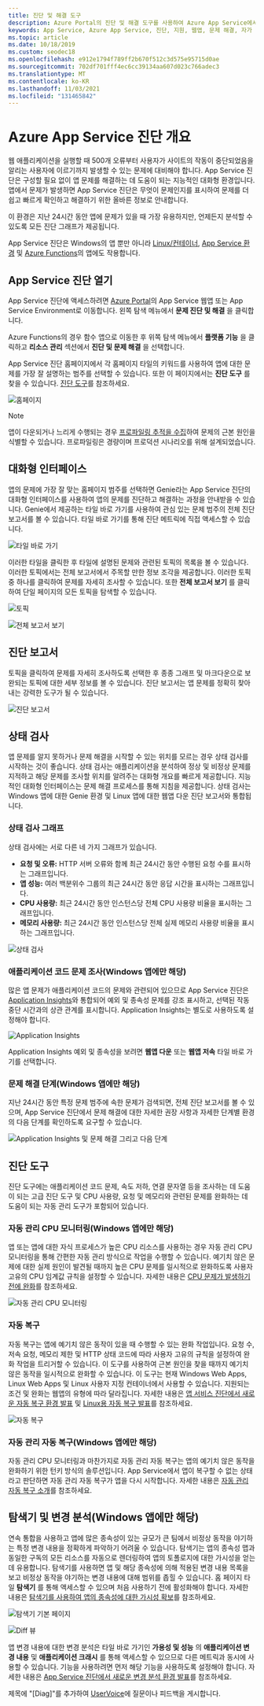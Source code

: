 ```yaml
---
title: 진단 및 해결 도구
description: Azure Portal의 진단 및 해결 도구를 사용하여 Azure App Service에서 앱 문제를 해결하는 방법에 대해 알아봅니다.
keywords: App Service, Azure App Service, 진단, 지원, 웹앱, 문제 해결, 자가 진단
ms.topic: article
ms.date: 10/18/2019
ms.custom: seodec18
ms.openlocfilehash: e912e1794f789ff2b670f512c3d575e95715d0ae
ms.sourcegitcommit: 702df701fff4ec6cc39134aa607d023c766adec3
ms.translationtype: MT
ms.contentlocale: ko-KR
ms.lasthandoff: 11/03/2021
ms.locfileid: "131465842"
---
```

# <a name="azure-app-service-diagnostics-overview"></a>Azure App Service 진단 개요

웹 애플리케이션을 실행할 때 500개 오류부터 사용자가 사이트의 작동이 중단되었음을 알리는 사용자에 이르기까지 발생할 수 있는 문제에 대비해야 합니다. App Service 진단은 구성할 필요 없이 앱 문제를 해결하는 데 도움이 되는 지능적인 대화형 환경입니다. 앱에서 문제가 발생하면 App Service 진단은 무엇이 문제인지를 표시하여 문제를 더 쉽고 빠르게 확인하고 해결하기 위한 올바른 정보로 안내합니다.

이 환경은 지난 24시간 동안 앱에 문제가 있을 때 가장 유용하지만, 언제든지 분석할 수 있도록 모든 진단 그래프가 제공됩니다.

App Service 진단은 Windows의 앱 뿐만 아니라 [Linux/컨테이너](./overview.md#app-service-on-linux), [App Service 환경](./environment/intro.md) 및 [Azure Functions](../azure-functions/functions-overview.md)의 앱에도 작용합니다.

## <a name="open-app-service-diagnostics"></a>App Service 진단 열기

App Service 진단에 액세스하려면 [Azure Portal](https://portal.azure.com)의 App Service 웹앱 또는 App Service Environment로 이동합니다. 왼쪽 탐색 메뉴에서 **문제 진단 및 해결** 을 클릭합니다.

Azure Functions의 경우 함수 앱으로 이동한 후 위쪽 탐색 메뉴에서 **플랫폼 기능** 을 클릭하고 **리소스 관리** 섹션에서 **진단 및 문제 해결** 을 선택합니다.

App Service 진단 홈페이지에서 각 홈페이지 타일의 키워드를 사용하여 앱에 대한 문제를 가장 잘 설명하는 범주를 선택할 수 있습니다. 또한 이 페이지에서는 **진단 도구** 를 찾을 수 있습니다. [진단 도구](#diagnostic-tools)를 참조하세요.

![홈페이지](./media/app-service-diagnostics/app-service-diagnostics-homepage-1.png)

> [!NOTE]
> 앱이 다운되거나 느리게 수행되는 경우 [프로파일링 추적을 수집](https://azure.github.io/AppService/2018/06/06/App-Service-Diagnostics-Profiling-an-ASP.NET-Web-App-on-Azure-App-Service.html)하여 문제의 근본 원인을 식별할 수 있습니다. 프로파일링은 경량이며 프로덕션 시나리오를 위해 설계되었습니다.
>

## <a name="interactive-interface"></a>대화형 인터페이스

앱의 문제에 가장 잘 맞는 홈페이지 범주를 선택하면 Genie라는 App Service 진단의 대화형 인터페이스를 사용하여 앱의 문제를 진단하고 해결하는 과정을 안내받을 수 있습니다. Genie에서 제공하는 타일 바로 가기를 사용하여 관심 있는 문제 범주의 전체 진단 보고서를 볼 수 있습니다. 타일 바로 가기를 통해 진단 메트릭에 직접 액세스할 수 있습니다.

![타일 바로 가기](./media/app-service-diagnostics/tile-shortcuts-2.png)

이러한 타일을 클릭한 후 타일에 설명된 문제와 관련된 토픽의 목록을 볼 수 있습니다. 이러한 토픽에서는 전체 보고서에서 주목할 만한 정보 조각을 제공합니다. 이러한 토픽 중 하나를 클릭하여 문제를 자세히 조사할 수 있습니다. 또한 **전체 보고서 보기** 를 클릭하여 단일 페이지의 모든 토픽을 탐색할 수 있습니다.

![토픽](./media/app-service-diagnostics/application-logs-insights-3.png)

![전체 보고서 보기](./media/app-service-diagnostics/view-full-report-4.png)

## <a name="diagnostic-report"></a>진단 보고서

토픽을 클릭하여 문제를 자세히 조사하도록 선택한 후 종종 그래프 및 마크다운으로 보완되는 토픽에 대한 세부 정보를 볼 수 있습니다. 진단 보고서는 앱 문제를 정확히 찾아내는 강력한 도구가 될 수 있습니다.

![진단 보고서](./media/app-service-diagnostics/full-diagnostic-report-5.png)

## <a name="health-checkup"></a>상태 검사

앱 문제를 알지 못하거나 문제 해결을 시작할 수 있는 위치를 모르는 경우 상태 검사를 시작하는 것이 좋습니다. 상태 검사는 애플리케이션을 분석하여 정상 및 비정상 문제를 지적하고 해당 문제를 조사할 위치를 알려주는 대화형 개요를 빠르게 제공합니다. 지능적인 대화형 인터페이스는 문제 해결 프로세스를 통해 지침을 제공합니다. 상태 검사는 Windows 앱에 대한 Genie 환경 및 Linux 앱에 대한 웹앱 다운 진단 보고서와 통합됩니다.

### <a name="health-checkup-graphs"></a>상태 검사 그래프

상태 검사에는 서로 다른 네 가지 그래프가 있습니다.

- **요청 및 오류:** HTTP 서버 오류와 함께 최근 24시간 동안 수행된 요청 수를 표시하는 그래프입니다.
- **앱 성능:** 여러 백분위수 그룹의 최근 24시간 동안 응답 시간을 표시하는 그래프입니다.
- **CPU 사용량:** 최근 24시간 동안 인스턴스당 전체 CPU 사용량 비율을 표시하는 그래프입니다.  
- **메모리 사용량:** 최근 24시간 동안 인스턴스당 전체 실제 메모리 사용량 비율을 표시하는 그래프입니다.

![상태 검사](./media/app-service-diagnostics/health-checkup-6.png)

### <a name="investigate-application-code-issues-only-for-windows-app"></a>애플리케이션 코드 문제 조사(Windows 앱에만 해당)

많은 앱 문제가 애플리케이션 코드의 문제와 관련되어 있으므로 App Service 진단은 [Application Insights](../azure-monitor/app/app-insights-overview.md)와 통합되어 예외 및 종속성 문제를 강조 표시하고, 선택된 작동 중단 시간과의 상관 관계를 표시합니다. Application Insights는 별도로 사용하도록 설정해야 합니다.

![Application Insights](./media/app-service-diagnostics/application-insights-7.png)

Application Insights 예외 및 종속성을 보려면 **웹앱 다운** 또는 **웹앱 저속** 타일 바로 가기를 선택합니다.

### <a name="troubleshooting-steps-only-for-windows-app"></a>문제 해결 단계(Windows 앱에만 해당)

지난 24시간 동안 특정 문제 범주에 속한 문제가 검색되면, 전체 진단 보고서를 볼 수 있으며, App Service 진단에서 문제 해결에 대한 자세한 권장 사항과 자세한 단계별 환경의 다음 단계를 확인하도록 요구할 수 있습니다.

![Application Insights 및 문제 해결 그리고 다음 단계](./media/app-service-diagnostics/troubleshooting-and-next-steps-8.png)

## <a name="diagnostic-tools"></a>진단 도구 

진단 도구에는 애플리케이션 코드 문제, 속도 저하, 연결 문자열 등을 조사하는 데 도움이 되는 고급 진단 도구 및 CPU 사용량, 요청 및 메모리와 관련된 문제를 완화하는 데 도움이 되는 자동 관리 도구가 포함되어 있습니다.

### <a name="proactive-cpu-monitoring-only-for-windows-app"></a>자동 관리 CPU 모니터링(Windows 앱에만 해당)

앱 또는 앱에 대한 자식 프로세스가 높은 CPU 리소스를 사용하는 경우 자동 관리 CPU 모니터링을 통해 간편한 자동 관리 방식으로 작업을 수행할 수 있습니다. 예기치 않은 문제에 대한 실제 원인이 발견될 때까지 높은 CPU 문제를 일시적으로 완화하도록 사용자 고유의 CPU 임계값 규칙을 설정할 수 있습니다. 자세한 내용은 [CPU 문제가 발생하기 전에 완화](https://azure.github.io/AppService/2019/10/07/Mitigate-your-CPU-problems-before-they-even-happen.html)를 참조하세요.

![자동 관리 CPU 모니터링](./media/app-service-diagnostics/proactive-cpu-monitoring-9.png)

### <a name="auto-healing"></a>자동 복구 

자동 복구는 앱에 예기치 않은 동작이 있을 때 수행할 수 있는 완화 작업입니다. 요청 수, 저속 요청, 메모리 제한 및 HTTP 상태 코드에 따라 사용자 고유의 규칙을 설정하여 완화 작업을 트리거할 수 있습니다. 이 도구를 사용하여 근본 원인을 찾을 때까지 예기치 않은 동작을 일시적으로 완화할 수 있습니다. 이 도구는 현재 Windows Web Apps, Linux Web Apps 및 Linux 사용자 지정 컨테이너에서 사용할 수 있습니다. 지원되는 조건 및 완화는 웹앱의 유형에 따라 달라집니다. 자세한 내용은 [앱 서비스 진단에서 새로운 자동 복구 환경 발표](https://azure.github.io/AppService/2018/09/10/Announcing-the-New-Auto-Healing-Experience-in-App-Service-Diagnostics.html) 및 [Linux용 자동 복구 발표](https://azure.github.io/AppService/2021/04/21/Announcing-Autoheal-for-Azure-App-Service-Linux.html)를 참조하세요.

![자동 복구](./media/app-service-diagnostics/auto-healing-10.png)

### <a name="proactive-auto-healing-only-for-windows-app"></a>자동 관리 자동 복구(Windows 앱에만 해당)

자동 관리 CPU 모니터링과 마찬가지로 자동 관리 자동 복구는 앱의 예기치 않은 동작을 완화하기 위한 턴키 방식의 솔루션입니다. App Service에서 앱이 복구할 수 없는 상태라고 판단하면 자동 관리 자동 복구가 앱을 다시 시작합니다. 자세한 내용은 [자동 관리 자동 복구 소개](https://azure.github.io/AppService/2017/08/17/Introducing-Proactive-Auto-Heal.html)를 참조하세요.

## <a name="navigator-and-change-analysis-only-for-windows-app"></a>탐색기 및 변경 분석(Windows 앱에만 해당)

연속 통합을 사용하고 앱에 많은 종속성이 있는 규모가 큰 팀에서 비정상 동작을 야기하는 특정 변경 내용을 정확하게 파악하기 어려울 수 있습니다. 탐색기는 앱의 종속성 맵과 동일한 구독의 모든 리소스를 자동으로 렌더링하여 앱의 토폴로지에 대한 가시성을 얻는 데 유용합니다. 탐색기를 사용하면 앱 및 해당 종속성에 의해 적용된 변경 내용 목록을 보고 비정상 동작을 야기하는 변경 내용에 대해 범위를 좁힐 수 있습니다. 홈 페이지 타일 **탐색기** 를 통해 액세스할 수 있으며 처음 사용하기 전에 활성화해야 합니다. 자세한 내용은 [탐색기를 사용하여 앱의 종속성에 대한 가시성 확보](https://azure.github.io/AppService/2019/08/06/Bring-visibility-to-your-app-and-its-dependencies-with-Navigator.html)를 참조하세요.

![탐색기 기본 페이지](./media/app-service-diagnostics/navigator-default-page-11.png)

![Diff 뷰](./media/app-service-diagnostics/diff-view-12.png)

앱 변경 내용에 대한 변경 분석은 타일 바로 가기인 **가용성 및 성능** 의 **애플리케이션 변경 내용** 및 **애플리케이션 크래시** 를 통해 액세스할 수 있으므로 다른 메트릭과 동시에 사용할 수 있습니다. 기능을 사용하려면 먼저 해당 기능을 사용하도록 설정해야 합니다. 자세한 내용은 [App Service 진단에서 새로운 변경 분석 환경 발표](https://azure.github.io/AppService/2019/05/07/Announcing-the-new-change-analysis-experience-in-App-Service-Diagnostics-Analysis.html)를 참조하세요.

제목에 "[Diag]"를 추가하여 [UserVoice](https://feedback.azure.com/d365community/forum/b09330d1-c625-ec11-b6e6-000d3a4f0f1c)에 질문이나 피드백을 게시합니다.
